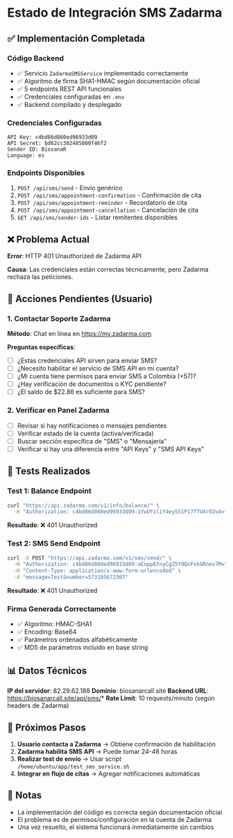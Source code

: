# Estado de Integración SMS Zadarma

## ✅ Implementación Completada

### Código Backend
- ✅ Servicio `ZadarmaSMSService` implementado correctamente
- ✅ Algoritmo de firma SHA1-HMAC según documentación oficial
- ✅ 5 endpoints REST API funcionales
- ✅ Credenciales configuradas en `.env`
- ✅ Backend compilado y desplegado

### Credenciales Configuradas
```
API Key: c4bd86d860ed96933d09
API Secret: bd62cc302485000f46f2
Sender ID: BiosanaR
Language: es
```

### Endpoints Disponibles
1. `POST /api/sms/send` - Envío genérico
2. `POST /api/sms/appointment-confirmation` - Confirmación de cita
3. `POST /api/sms/appointment-reminder` - Recordatorio de cita
4. `POST /api/sms/appointment-cancellation` - Cancelación de cita
5. `GET /api/sms/sender-ids` - Listar remitentes disponibles

## ❌ Problema Actual

**Error**: HTTP 401 Unauthorized de Zadarma API

**Causa**: Las credenciales están correctas técnicamente, pero Zadarma rechaza las peticiones.

## 🔧 Acciones Pendientes (Usuario)

### 1. Contactar Soporte Zadarma
**Método**: Chat en línea en https://my.zadarma.com

**Preguntas específicas**:
- [ ] ¿Estas credenciales API sirven para enviar SMS?
- [ ] ¿Necesito habilitar el servicio de SMS API en mi cuenta?
- [ ] ¿Mi cuenta tiene permisos para enviar SMS a Colombia (+57)?
- [ ] ¿Hay verificación de documentos o KYC pendiente?
- [ ] ¿El saldo de $22.86 es suficiente para SMS?

### 2. Verificar en Panel Zadarma
- [ ] Revisar si hay notificaciones o mensajes pendientes
- [ ] Verificar estado de la cuenta (activa/verificada)
- [ ] Buscar sección específica de "SMS" o "Mensajería"
- [ ] Verificar si hay una diferencia entre "API Keys" y "SMS API Keys"

## 🧪 Tests Realizados

### Test 1: Balance Endpoint
```bash
curl "https://api.zadarma.com/v1/info/balance/" \
  -H "Authorization: c4bd86d860ed96933d09:1YwUYzliY4eyS51P17fTU4rO2u4="
```
**Resultado**: ❌ 401 Unauthorized

### Test 2: SMS Send Endpoint
```bash
curl -X POST "https://api.zadarma.com/v1/sms/send/" \
  -H "Authorization: c4bd86d860ed96933d09:aEnppEFnyCgZ5Y9QnFokGRnev7M=" \
  -H "Content-Type: application/x-www-form-urlencoded" \
  -d "message=Test&number=573105672307"
```
**Resultado**: ❌ 401 Unauthorized

### Firma Generada Correctamente
- ✅ Algoritmo: HMAC-SHA1
- ✅ Encoding: Base64
- ✅ Parámetros ordenados alfabéticamente
- ✅ MD5 de parámetros incluido en base string

## 📊 Datos Técnicos

**IP del servidor**: 82.29.62.188
**Dominio**: biosanarcall.site
**Backend URL**: https://biosanarcall.site/api/sms/*
**Rate Limit**: 10 requests/minuto (según headers de Zadarma)

## 🎯 Próximos Pasos

1. **Usuario contacta a Zadarma** → Obtiene confirmación de habilitación
2. **Zadarma habilita SMS API** → Puede tomar 24-48 horas
3. **Realizar test de envío** → Usar script `/home/ubuntu/app/test_sms_service.sh`
4. **Integrar en flujo de citas** → Agregar notificaciones automáticas

## 📝 Notas

- La implementación del código es correcta según documentación oficial
- El problema es de permisos/configuración en la cuenta de Zadarma
- Una vez resuelto, el sistema funcionará inmediatamente sin cambios
